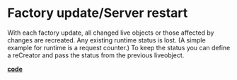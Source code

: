 # Factory update/Server restart
With each factory update, all changed live objects or those affected by changes are recreated.
Any existing runtime status is lost. (A simple example for runtime is a request counter.)
To keep the status you can define a reCreator and pass the status from the previous liveobject.


[**code**](https://github.com/factoryfx/factoryfx/tree/master/docu/src/main/java/io/github/factoryfx/docu/runtimestatus)